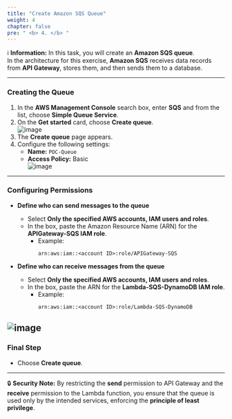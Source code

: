 ```yaml
---
title: "Create Amazon SQS Queue"
weight: 4
chapter: false
pre: " <b> 4. </b> "
---
```


ℹ️ **Information:** In this task, you will create an **Amazon SQS queue**.  
In the architecture for this exercise, **Amazon SQS** receives data records from **API Gateway**, stores them, and then sends them to a database.

---

### Creating the Queue

1. In the **AWS Management Console** search box, enter **SQS** and from the list, choose **Simple Queue Service**.  
2. On the **Get started** card, choose **Create queue**.  
![image](/images/4-CreateSQSQueue/01-sqs.png)  
3. The **Create queue** page appears.  
4. Configure the following settings:  
   - **Name:** `POC-Queue`  
   - **Access Policy:** Basic  
![image](/images/4-CreateSQSQueue/02-sqs.png) 

---

### Configuring Permissions

- **Define who can send messages to the queue**  
  - Select **Only the specified AWS accounts, IAM users and roles**.  
  - In the box, paste the Amazon Resource Name (ARN) for the **APIGateway-SQS IAM role**.  
    - Example:  
      ```
      arn:aws:iam::<account ID>:role/APIGateway-SQS
      ```

- **Define who can receive messages from the queue**  
  - Select **Only the specified AWS accounts, IAM users and roles**.  
  - In the box, paste the ARN for the **Lambda-SQS-DynamoDB IAM role**.  
    - Example:  
      ```
      arn:aws:iam::<account ID>:role/Lambda-SQS-DynamoDB
      ```
![image](/images/4-CreateSQSQueue/03-sqs.png) 
---

### Final Step

- Choose **Create queue**.  

---

🔒 **Security Note:**  By restricting the **send** permission to API Gateway and the **receive** permission to the Lambda function, you ensure that the queue is used only by the intended services, enforcing the **principle of least privilege**.
